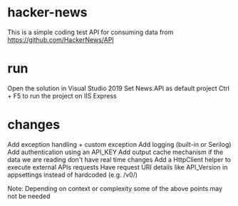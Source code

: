 # hacker-news
This is a simple coding test API for consuming data from https://github.com/HackerNews/API


# run

Open the solution in Visual Studio 2019 
Set News.API as default project
Ctrl + F5 to run the project on IIS Express

# changes

Add exception handling + custom exception
Add logging (built-in or Serilog)
Add authentication using an API_KEY
Add output cache mechanism if the data we are reading don't have real time changes
Add a HttpClient helper to execute external APIs requests
Have request URI details like API_Version in appsettings instead of hardcoded (e.g. /v0/)

Note: Depending on context or complexity some of the above points may not be needed


